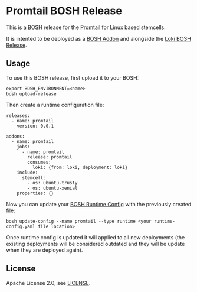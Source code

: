 # Promtail BOSH Release

This is a [BOSH](http://bosh.io/) release for the [Promtail](https://github.com/grafana/loki/tree/master/cmd/promtail) for Linux based stemcells.

It is intented to be deployed as a [BOSH Addon](http://bosh.io/docs/runtime-config.html#addons) and alongside the [Loki BOSH Release](https://github.com/bosh-loki/loki-boshrelease).

## Usage

To use this BOSH release, first upload it to your BOSH:

```
export BOSH_ENVIRONMENT=<name>
bosh upload-release 
```

Then create a runtime configuration file:

```
releases:
  - name: promtail
    version: 0.0.1

addons:
  - name: promtail
    jobs:
      - name: promtail
        release: promtail
        consumes:
          loki: {from: loki, deployment: loki}
    include:
      stemcell:
        - os: ubuntu-trusty
        - os: ubuntu-xenial
    properties: {}
```

Now you can update your [BOSH Runtime Config](http://bosh.io/docs/runtime-config.html) with the previously created file:

```
bosh update-config --name promtail --type runtime <your runtime-config.yaml file location>
```

Once runtime config is updated it will applied to all new deployments (the existing deployments will be considered outdated and they will be update when they are deployed again).

## License

Apache License 2.0, see [LICENSE](https://github.com/bosh-loki/promtail-boshrelease/blob/master/LICENSE).

